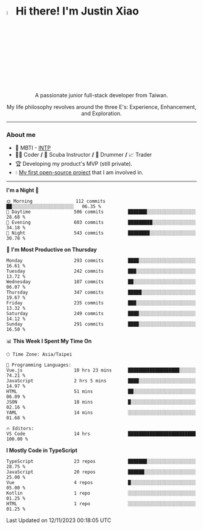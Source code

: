 # <img src="https://media.giphy.com/media/hvRJCLFzcasrR4ia7z/giphy.gif" width="5%">Hi there! I'm Justin Xiao
<p align="center">A passionate junior full-stack developer from Taiwan.  </p>
<p align="center">My life philosophy revolves around the three E's: Experience, Enhancement, and Exploration.</p>

---
### About me
- 👀 MBTI - [INTP](https://www.16personalities.com/intp-personality)
- 👨‍💻 Coder **/** 🤿 Scuba Instructor **/** 🥁 Drummer **/** 📈 Trader
- 🏆 Developing my product's MVP (still private).
- 💧 [My first open-source project](https://github.com/Game-as-a-Service/Game-Lobby-Web) that I am involved in.

---
<!--START_SECTION:waka-->
**I'm a Night 🦉** 

```text
🌞 Morning                112 commits         ██░░░░░░░░░░░░░░░░░░░░░░░   06.35 % 
🌆 Daytime                506 commits         ███████░░░░░░░░░░░░░░░░░░   28.68 % 
🌃 Evening                603 commits         █████████░░░░░░░░░░░░░░░░   34.18 % 
🌙 Night                  543 commits         ████████░░░░░░░░░░░░░░░░░   30.78 % 
```
📅 **I'm Most Productive on Thursday** 

```text
Monday                   293 commits         ████░░░░░░░░░░░░░░░░░░░░░   16.61 % 
Tuesday                  242 commits         ███░░░░░░░░░░░░░░░░░░░░░░   13.72 % 
Wednesday                107 commits         ██░░░░░░░░░░░░░░░░░░░░░░░   06.07 % 
Thursday                 347 commits         █████░░░░░░░░░░░░░░░░░░░░   19.67 % 
Friday                   235 commits         ███░░░░░░░░░░░░░░░░░░░░░░   13.32 % 
Saturday                 249 commits         ████░░░░░░░░░░░░░░░░░░░░░   14.12 % 
Sunday                   291 commits         ████░░░░░░░░░░░░░░░░░░░░░   16.50 % 
```


📊 **This Week I Spent My Time On** 

```text
🕑︎ Time Zone: Asia/Taipei

💬 Programming Languages: 
Vue.js                   10 hrs 23 mins      ███████████████████░░░░░░   74.21 % 
JavaScript               2 hrs 5 mins        ████░░░░░░░░░░░░░░░░░░░░░   14.97 % 
HTML                     51 mins             ██░░░░░░░░░░░░░░░░░░░░░░░   06.09 % 
JSON                     18 mins             █░░░░░░░░░░░░░░░░░░░░░░░░   02.16 % 
YAML                     14 mins             ░░░░░░░░░░░░░░░░░░░░░░░░░   01.68 % 

🔥 Editors: 
VS Code                  14 hrs              █████████████████████████   100.00 % 
```

**I Mostly Code in TypeScript** 

```text
TypeScript               23 repos            ███████░░░░░░░░░░░░░░░░░░   28.75 % 
JavaScript               20 repos            ██████░░░░░░░░░░░░░░░░░░░   25.00 % 
Vue                      4 repos             █░░░░░░░░░░░░░░░░░░░░░░░░   05.00 % 
Kotlin                   1 repo              ░░░░░░░░░░░░░░░░░░░░░░░░░   01.25 % 
HTML                     1 repo              ░░░░░░░░░░░░░░░░░░░░░░░░░   01.25 % 
```




 Last Updated on 12/11/2023 00:18:05 UTC
<!--END_SECTION:waka-->

